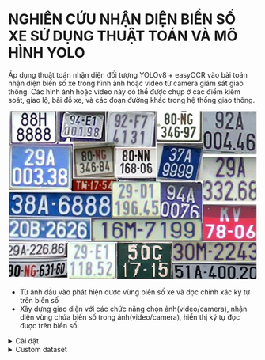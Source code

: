 # NGHIÊN CỨU NHẬN DIỆN BIỂN SỐ XE SỬ DỤNG THUẬT TOÁN VÀ MÔ HÌNH YOLO
Áp dụng thuật toán nhận diện đối tượng YOLOv8 + easyOCR vào bài toán nhận diện biến số xe trong hình ảnh hoặc video từ camera giám sát giao thông. 
Các hình ảnh hoặc video này có thể được chụp ở các điểm kiểm soát, giao lộ, bãi đỗ xe, và các đoạn đường khác trong hệ thống giao thông.
<p align="center">
  <img src="https://github.com/TrinhAnhVu/anpr_yolov8/blob/main/xe2.jpg" alt="OpenAI logo" width="500"/>
</p>

-	Từ ảnh đầu vào phát hiện được vùng biển số xe và đọc chính xác ký tự
trên biển số
-	Xây dựng giao diện với các chức năng chọn ảnh(video/camera), nhận diện vùng chứa biển số trong ảnh(video/camera),
hiển thị ký tự đọc được trên biển số.


<details>
  <summary>Cài đặt</summary>
  
- Pip cài đặt gói ultralytics bao gồm tất cả  requirements trong môi trường Python>=3.7 với PyTorch>=1.7 .
```python
pip install ultralytics
```
- Pip cài đặt gói PyQt5
```python
pip install PyQt5      
```
- Pip cài đặt gói easyOCR
```python
pip install easyOCR      
```
</details>

<details>
  <summary>Custom dataset</summary>

- Pip cài đặt roboflow
```python
pip install roboflow
```
- 
</details>
